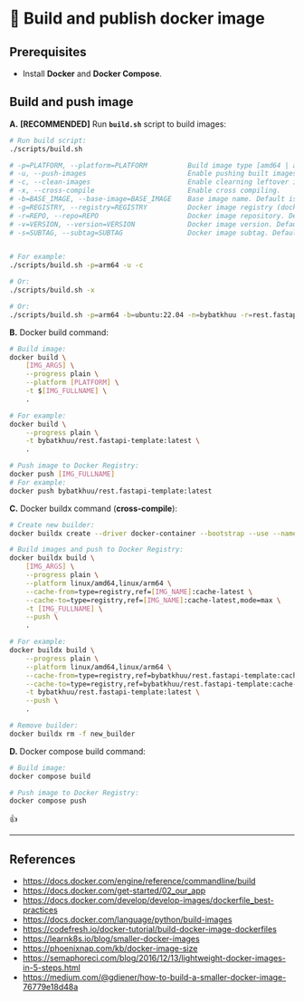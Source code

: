 # 🐳 Build and publish docker image

## Prerequisites

- Install **Docker** and **Docker Compose**.

## Build and push image

**A.** **[RECOMMENDED]** Run **`build.sh`** script to build images:

```sh
# Run build script:
./scripts/build.sh

# -p=PLATFORM, --platform=PLATFORM          Build image type [amd64 | arm64]. Default is current platform.
# -u, --push-images                         Enable pushing built images to Docker Registry.
# -c, --clean-images                        Enable clearning leftover images.
# -x, --cross-compile                       Enable cross compiling.
# -b=BASE_IMAGE, --base-image=BASE_IMAGE    Base image name. Default is "ubuntu:22.04".
# -g=REGISTRY, --registry=REGISTRY          Docker image registry (docker registry and username). Default is "bybatkhuu".
# -r=REPO, --repo=REPO                      Docker image repository. Default is "rest.fastapi-template".
# -v=VERSION, --version=VERSION             Docker image version. Default read from "./src/api/__version__.py" file.
# -s=SUBTAG, --subtag=SUBTAG                Docker image subtag. Default is "".


# For example:
./scripts/build.sh -p=arm64 -u -c

# Or:
./scripts/build.sh -x

# Or:
./scripts/build.sh -p=arm64 -b=ubuntu:22.04 -n=bybatkhuu -r=rest.fastapi-template -v=1.0.0 -s=-arm64 -u -c
```

**B.** Docker build command:

```sh
# Build image:
docker build \
    [IMG_ARGS] \
    --progress plain \
    --platform [PLATFORM] \
    -t $[IMG_FULLNAME] \
    .

# For example:
docker build \
    --progress plain \
    -t bybatkhuu/rest.fastapi-template:latest \
    .

# Push image to Docker Registry:
docker push [IMG_FULLNAME]
# For example:
docker push bybatkhuu/rest.fastapi-template:latest
```

**C.** Docker buildx command (**cross-compile**):

```sh
# Create new builder:
docker buildx create --driver docker-container --bootstrap --use --name new_builder

# Build images and push to Docker Registry:
docker buildx build \
    [IMG_ARGS] \
    --progress plain \
    --platform linux/amd64,linux/arm64 \
    --cache-from=type=registry,ref=[IMG_NAME]:cache-latest \
    --cache-to=type=registry,ref=[IMG_NAME]:cache-latest,mode=max \
    -t [IMG_FULLNAME] \
    --push \
    .

# For example:
docker buildx build \
    --progress plain \
    --platform linux/amd64,linux/arm64 \
    --cache-from=type=registry,ref=bybatkhuu/rest.fastapi-template:cache-latest \
    --cache-to=type=registry,ref=bybatkhuu/rest.fastapi-template:cache-latest,mode=max \
    -t bybatkhuu/rest.fastapi-template:latest \
    --push \
    .

# Remove builder:
docker buildx rm -f new_builder
```

**D.** Docker compose build command:

```sh
# Build image:
docker compose build

# Push image to Docker Registry:
docker compose push
```

👍

---

## References

- <https://docs.docker.com/engine/reference/commandline/build>
- <https://docs.docker.com/get-started/02_our_app>
- <https://docs.docker.com/develop/develop-images/dockerfile_best-practices>
- <https://docs.docker.com/language/python/build-images>
- <https://codefresh.io/docker-tutorial/build-docker-image-dockerfiles>
- <https://learnk8s.io/blog/smaller-docker-images>
- <https://phoenixnap.com/kb/docker-image-size>
- <https://semaphoreci.com/blog/2016/12/13/lightweight-docker-images-in-5-steps.html>
- <https://medium.com/@gdiener/how-to-build-a-smaller-docker-image-76779e18d48a>
